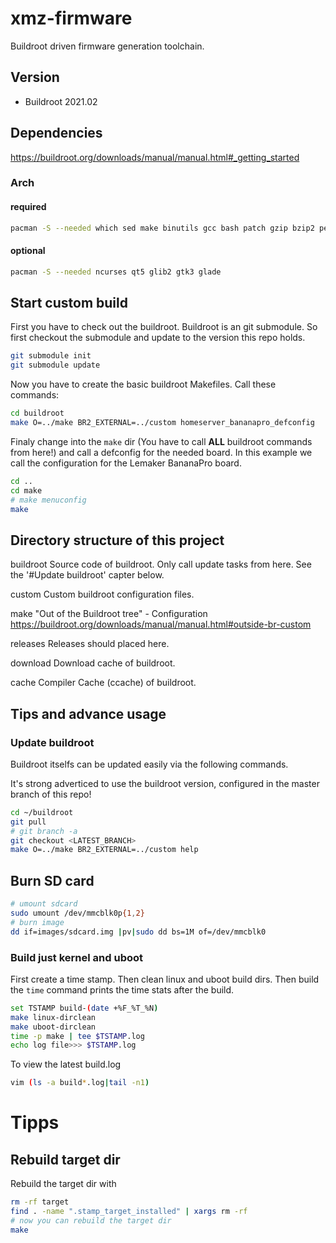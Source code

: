 # xmz-firmware

Buildroot driven firmware generation toolchain.

## Version

- Buildroot 2021.02

## Dependencies

https://buildroot.org/downloads/manual/manual.html#_getting_started

### Arch

#### required

```bash
pacman -S --needed which sed make binutils gcc bash patch gzip bzip2 perl tar cpio python unzip rsync file bc wget git rsync subversion
```

#### optional

```bash
pacman -S --needed ncurses qt5 glib2 gtk3 glade
```

## Start custom build

First you have to check out the buildroot. Buildroot is an git submodule.
So first checkout the submodule and update to the version this repo holds.

```bash
git submodule init
git submodule update
```

Now you have to create the basic buildroot Makefiles. Call these commands:

```bash
cd buildroot
make O=../make BR2_EXTERNAL=../custom homeserver_bananapro_defconfig
```

Finaly change into the `make` dir (You have to call **ALL** buildroot commands
from here!) and call a defconfig for the needed board. In this example we call
the configuration for the Lemaker BananaPro board.

```bash
cd ..
cd make
# make menuconfig
make
```

## Directory structure of this project

buildroot       Source code of buildroot. Only call update tasks from here.
                See the '#Update buildroot' capter below.

custom          Custom buildroot configuration files.

make            "Out of the Buildroot tree" - Configuration
                https://buildroot.org/downloads/manual/manual.html#outside-br-custom

releases        Releases should placed here.

download        Download cache of buildroot.

cache           Compiler Cache (ccache) of buildroot.


## Tips and advance usage

### Update buildroot

Buildroot itselfs can be updated easily via the following commands.

It's strong adverticed to use the buildroot version, configured in the master
branch of this repo!

```bash
cd ~/buildroot
git pull
# git branch -a
git checkout <LATEST_BRANCH>
make O=../make BR2_EXTERNAL=../custom help
```

## Burn SD card

```bash
# umount sdcard
sudo umount /dev/mmcblk0p{1,2}
# burn image
dd if=images/sdcard.img |pv|sudo dd bs=1M of=/dev/mmcblk0
```

### Build just kernel and uboot

First create a time stamp. Then clean linux and uboot build dirs. Then build
the `time` command prints the time stats after the build.

```bash
set TSTAMP build-(date +%F_%T_%N)
make linux-dirclean
make uboot-dirclean
time -p make | tee $TSTAMP.log
echo log file>>> $TSTAMP.log
```

To view the latest build.log

```bash
vim (ls -a build*.log|tail -n1)
```

# Tipps

## Rebuild target dir

Rebuild the target dir with

```bash
rm -rf target
find . -name ".stamp_target_installed" | xargs rm -rf
# now you can rebuild the target dir
make
```